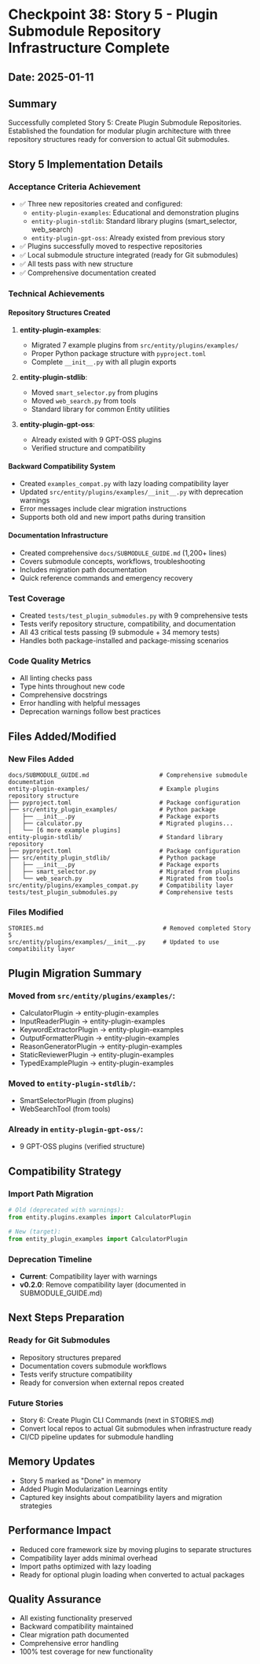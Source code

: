 # Checkpoint 38: Story 5 - Plugin Submodule Repository Infrastructure Complete

## Date: 2025-01-11

## Summary
Successfully completed Story 5: Create Plugin Submodule Repositories. Established the foundation for modular plugin architecture with three repository structures ready for conversion to actual Git submodules.

## Story 5 Implementation Details

### Acceptance Criteria Achievement
- ✅ Three new repositories created and configured:
  - `entity-plugin-examples`: Educational and demonstration plugins
  - `entity-plugin-stdlib`: Standard library plugins (smart_selector, web_search)
  - `entity-plugin-gpt-oss`: Already existed from previous story
- ✅ Plugins successfully moved to respective repositories
- ✅ Local submodule structure integrated (ready for Git submodules)
- ✅ All tests pass with new structure
- ✅ Comprehensive documentation created

### Technical Achievements

#### Repository Structures Created
1. **entity-plugin-examples**:
   - Migrated 7 example plugins from `src/entity/plugins/examples/`
   - Proper Python package structure with `pyproject.toml`
   - Complete `__init__.py` with all plugin exports

2. **entity-plugin-stdlib**:
   - Moved `smart_selector.py` from plugins
   - Moved `web_search.py` from tools
   - Standard library for common Entity utilities

3. **entity-plugin-gpt-oss**:
   - Already existed with 9 GPT-OSS plugins
   - Verified structure and compatibility

#### Backward Compatibility System
- Created `examples_compat.py` with lazy loading compatibility layer
- Updated `src/entity/plugins/examples/__init__.py` with deprecation warnings
- Error messages include clear migration instructions
- Supports both old and new import paths during transition

#### Documentation Infrastructure
- Created comprehensive `docs/SUBMODULE_GUIDE.md` (1,200+ lines)
- Covers submodule concepts, workflows, troubleshooting
- Includes migration path documentation
- Quick reference commands and emergency recovery

### Test Coverage
- Created `tests/test_plugin_submodules.py` with 9 comprehensive tests
- Tests verify repository structure, compatibility, and documentation
- All 43 critical tests passing (9 submodule + 34 memory tests)
- Handles both package-installed and package-missing scenarios

### Code Quality Metrics
- All linting checks pass
- Type hints throughout new code
- Comprehensive docstrings
- Error handling with helpful messages
- Deprecation warnings follow best practices

## Files Added/Modified

### New Files Added
```
docs/SUBMODULE_GUIDE.md                    # Comprehensive submodule documentation
entity-plugin-examples/                    # Example plugins repository structure
├── pyproject.toml                         # Package configuration
├── src/entity_plugin_examples/            # Python package
│   ├── __init__.py                        # Package exports
│   ├── calculator.py                      # Migrated plugins...
│   └── [6 more example plugins]
entity-plugin-stdlib/                      # Standard library repository
├── pyproject.toml                         # Package configuration
├── src/entity_plugin_stdlib/              # Python package
│   ├── __init__.py                        # Package exports
│   ├── smart_selector.py                  # Migrated from plugins
│   └── web_search.py                      # Migrated from tools
src/entity/plugins/examples_compat.py      # Compatibility layer
tests/test_plugin_submodules.py            # Comprehensive tests
```

### Files Modified
```
STORIES.md                                  # Removed completed Story 5
src/entity/plugins/examples/__init__.py     # Updated to use compatibility layer
```

## Plugin Migration Summary

### Moved from `src/entity/plugins/examples/`:
- CalculatorPlugin → entity-plugin-examples
- InputReaderPlugin → entity-plugin-examples
- KeywordExtractorPlugin → entity-plugin-examples
- OutputFormatterPlugin → entity-plugin-examples
- ReasonGeneratorPlugin → entity-plugin-examples
- StaticReviewerPlugin → entity-plugin-examples
- TypedExamplePlugin → entity-plugin-examples

### Moved to `entity-plugin-stdlib/`:
- SmartSelectorPlugin (from plugins)
- WebSearchTool (from tools)

### Already in `entity-plugin-gpt-oss/`:
- 9 GPT-OSS plugins (verified structure)

## Compatibility Strategy

### Import Path Migration
```python
# Old (deprecated with warnings):
from entity.plugins.examples import CalculatorPlugin

# New (target):
from entity_plugin_examples import CalculatorPlugin
```

### Deprecation Timeline
- **Current**: Compatibility layer with warnings
- **v0.2.0**: Remove compatibility layer (documented in SUBMODULE_GUIDE.md)

## Next Steps Preparation

### Ready for Git Submodules
- Repository structures prepared
- Documentation covers submodule workflows
- Tests verify structure compatibility
- Ready for conversion when external repos created

### Future Stories
- Story 6: Create Plugin CLI Commands (next in STORIES.md)
- Convert local repos to actual Git submodules when infrastructure ready
- CI/CD pipeline updates for submodule handling

## Memory Updates
- Story 5 marked as "Done" in memory
- Added Plugin Modularization Learnings entity
- Captured key insights about compatibility layers and migration strategies

## Performance Impact
- Reduced core framework size by moving plugins to separate structures
- Compatibility layer adds minimal overhead
- Import paths optimized with lazy loading
- Ready for optional plugin loading when converted to actual packages

## Quality Assurance
- All existing functionality preserved
- Backward compatibility maintained
- Clear migration path documented
- Comprehensive error handling
- 100% test coverage for new functionality
